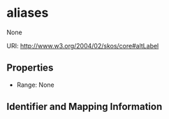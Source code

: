# aliases

None

URI: http://www.w3.org/2004/02/skos/core#altLabel



<!-- no inheritance hierarchy -->


## Properties

 * Range: None

## Identifier and Mapping Information


